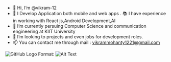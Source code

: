 - 👋 Hi, I’m @vikram-12
- 👀 I Develop Application both mobile and web apps .
  📚 I have experience in working with React js,Android Development,AI
- 🌱 I’m currently persuing Computer Science and communication engineering at KIIT University
- 💞️ I’m looking to projects and even jobs for development roles.
- 📫 You can contact me through mail : vikrammohanty1221@gmail.com

![GitHub Logo](/images/logo.png)
Format: ![Alt Text](url)
